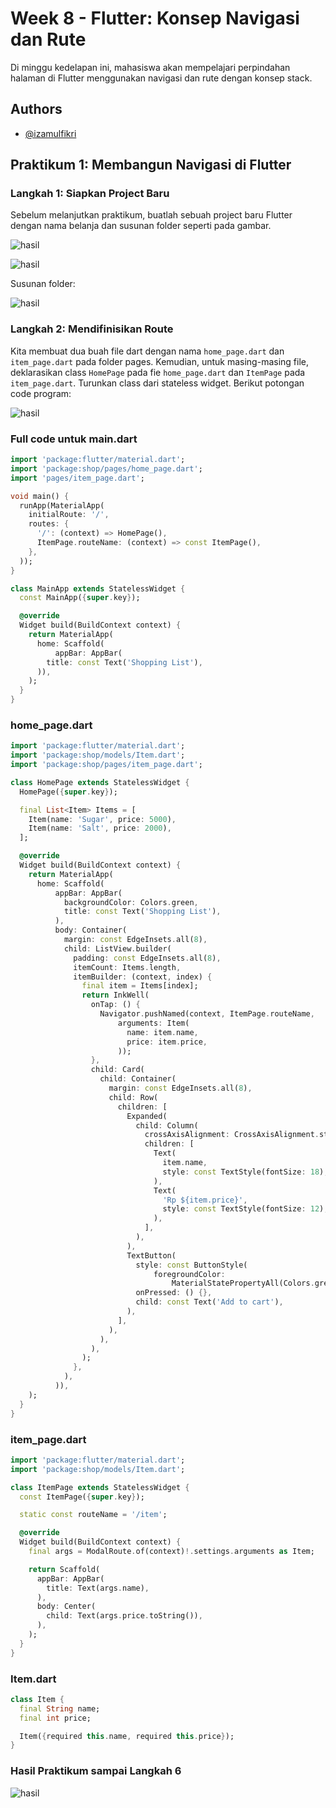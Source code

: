 # Week 8 - Flutter: Konsep Navigasi dan Rute

Di minggu kedelapan ini, mahasiswa akan mempelajari perpindahan halaman di Flutter menggunakan navigasi dan rute dengan konsep stack.

## Authors

- [@izamulfikri](https://www.github.com/zenosance)

## Praktikum 1: Membangun Navigasi di Flutter

### Langkah 1: Siapkan Project Baru
Sebelum melanjutkan praktikum, buatlah sebuah project baru Flutter dengan nama belanja dan susunan folder seperti pada gambar.

![hasil](docs/l1.png)

![hasil](docs/l1b.png)

Susunan folder:

![hasil](docs/l1c.png)

### Langkah 2: Mendifinisikan Route
Kita membuat dua buah file dart dengan nama ```home_page.dart``` dan ```item_page.dart``` pada folder pages. Kemudian, untuk masing-masing file, deklarasikan class ```HomePage``` pada fie ```home_page.dart``` dan ```ItemPage``` pada ```item_page.dart```. Turunkan class dari stateless widget. Berikut potongan code program:

![hasil](docs/l2.png)


### Full code untuk main.dart

```dart
import 'package:flutter/material.dart';
import 'package:shop/pages/home_page.dart';
import 'pages/item_page.dart';

void main() {
  runApp(MaterialApp(
    initialRoute: '/',
    routes: {
      '/': (context) => HomePage(),
      ItemPage.routeName: (context) => const ItemPage(),
    },
  ));
}

class MainApp extends StatelessWidget {
  const MainApp({super.key});

  @override
  Widget build(BuildContext context) {
    return MaterialApp(
      home: Scaffold(
          appBar: AppBar(
        title: const Text('Shopping List'),
      )),
    );
  }
}
```

### home_page.dart
```dart
import 'package:flutter/material.dart';
import 'package:shop/models/Item.dart';
import 'package:shop/pages/item_page.dart';

class HomePage extends StatelessWidget {
  HomePage({super.key});

  final List<Item> Items = [
    Item(name: 'Sugar', price: 5000),
    Item(name: 'Salt', price: 2000),
  ];

  @override
  Widget build(BuildContext context) {
    return MaterialApp(
      home: Scaffold(
          appBar: AppBar(
            backgroundColor: Colors.green,
            title: const Text('Shopping List'),
          ),
          body: Container(
            margin: const EdgeInsets.all(8),
            child: ListView.builder(
              padding: const EdgeInsets.all(8),
              itemCount: Items.length,
              itemBuilder: (context, index) {
                final item = Items[index];
                return InkWell(
                  onTap: () {
                    Navigator.pushNamed(context, ItemPage.routeName,
                        arguments: Item(
                          name: item.name,
                          price: item.price,
                        ));
                  },
                  child: Card(
                    child: Container(
                      margin: const EdgeInsets.all(8),
                      child: Row(
                        children: [
                          Expanded(
                            child: Column(
                              crossAxisAlignment: CrossAxisAlignment.start,
                              children: [
                                Text(
                                  item.name,
                                  style: const TextStyle(fontSize: 18),
                                ),
                                Text(
                                  'Rp ${item.price}',
                                  style: const TextStyle(fontSize: 12),
                                ),
                              ],
                            ),
                          ),
                          TextButton(
                            style: const ButtonStyle(
                                foregroundColor:
                                    MaterialStatePropertyAll(Colors.green)),
                            onPressed: () {},
                            child: const Text('Add to cart'),
                          ),
                        ],
                      ),
                    ),
                  ),
                );
              },
            ),
          )),
    );
  }
}
```


### item_page.dart

```dart
import 'package:flutter/material.dart';
import 'package:shop/models/Item.dart';

class ItemPage extends StatelessWidget {
  const ItemPage({super.key});

  static const routeName = '/item';

  @override
  Widget build(BuildContext context) {
    final args = ModalRoute.of(context)!.settings.arguments as Item;

    return Scaffold(
      appBar: AppBar(
        title: Text(args.name),
      ),
      body: Center(
        child: Text(args.price.toString()),
      ),
    );
  }
}
```

### Item.dart

```dart
class Item {
  final String name;
  final int price;

  Item({required this.name, required this.price});
}
```

### Hasil Praktikum sampai Langkah 6

![hasil](docs/l6.png)

